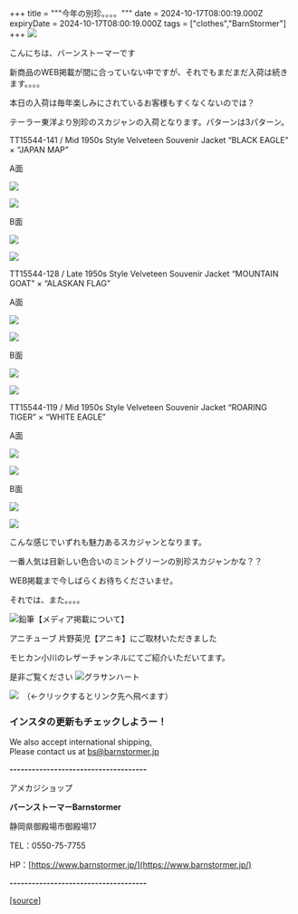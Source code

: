 +++
title = """今年の別珍。。。。"""
date = 2024-10-17T08:00:19.000Z
expiryDate = 2024-10-17T08:00:19.000Z
tags = ["clothes","BarnStormer"]
+++
[![](https://stat.ameba.jp/user_images/20231023/16/barnstormer-go/b2/03/p/o0420015015354743273.png)](https://ameblo.jp/barnstormer-go/entry-12825670498.html)

こんにちは、バーンストーマーです

新商品のWEB掲載が間に合っていない中ですが、それでもまだまだ入荷は続きます。。。。

本日の入荷は毎年楽しみにされているお客様もすくなくないのでは？

テーラー東洋より別珍のスカジャンの入荷となります。パターンは3パターン。

TT15544-141 / Mid 1950s Style Velveteen Souvenir Jacket “BLACK EAGLE” × “JAPAN MAP”

A面

[![](https://stat.ameba.jp/user_images/20241017/16/barnstormer-go/ee/de/j/o1200140015499008397.jpg)](https://stat.ameba.jp/user_images/20241017/16/barnstormer-go/ee/de/j/o1200140015499008397.jpg)

[![](https://stat.ameba.jp/user_images/20241017/16/barnstormer-go/af/77/j/o1200140015499008400.jpg)](https://stat.ameba.jp/user_images/20241017/16/barnstormer-go/af/77/j/o1200140015499008400.jpg)

B面

[![](https://stat.ameba.jp/user_images/20241017/16/barnstormer-go/a0/b9/j/o1200140015499008404.jpg)](https://stat.ameba.jp/user_images/20241017/16/barnstormer-go/a0/b9/j/o1200140015499008404.jpg)

[![](https://stat.ameba.jp/user_images/20241017/16/barnstormer-go/cc/6d/j/o1200140015499008411.jpg)](https://stat.ameba.jp/user_images/20241017/16/barnstormer-go/cc/6d/j/o1200140015499008411.jpg)

TT15544-128 / Late 1950s Style Velveteen Souvenir Jacket “MOUNTAIN GOAT” × “ALASKAN FLAG”

A面

[![](https://stat.ameba.jp/user_images/20241017/16/barnstormer-go/a9/7d/j/o1200140015499008398.jpg)](https://stat.ameba.jp/user_images/20241017/16/barnstormer-go/a9/7d/j/o1200140015499008398.jpg)

[![](https://stat.ameba.jp/user_images/20241017/16/barnstormer-go/14/31/j/o1200140015499008401.jpg)](https://stat.ameba.jp/user_images/20241017/16/barnstormer-go/14/31/j/o1200140015499008401.jpg)

B面

[![](https://stat.ameba.jp/user_images/20241017/16/barnstormer-go/bd/cb/j/o1200140015499008407.jpg)](https://stat.ameba.jp/user_images/20241017/16/barnstormer-go/bd/cb/j/o1200140015499008407.jpg)

[![](https://stat.ameba.jp/user_images/20241017/16/barnstormer-go/09/4f/j/o1200140015499008414.jpg)](https://stat.ameba.jp/user_images/20241017/16/barnstormer-go/09/4f/j/o1200140015499008414.jpg)

TT15544-119 / Mid 1950s Style Velveteen Souvenir Jacket “ROARING TIGER” × “WHITE EAGLE”

A面

[![](https://stat.ameba.jp/user_images/20241017/16/barnstormer-go/c2/02/j/o1200140015499008399.jpg)](https://stat.ameba.jp/user_images/20241017/16/barnstormer-go/c2/02/j/o1200140015499008399.jpg)

[![](https://stat.ameba.jp/user_images/20241017/16/barnstormer-go/73/8c/j/o1200140015499008403.jpg)](https://stat.ameba.jp/user_images/20241017/16/barnstormer-go/73/8c/j/o1200140015499008403.jpg)

B面

[![](https://stat.ameba.jp/user_images/20241017/16/barnstormer-go/f8/58/j/o1200140015499008409.jpg)](https://stat.ameba.jp/user_images/20241017/16/barnstormer-go/f8/58/j/o1200140015499008409.jpg)

[![](https://stat.ameba.jp/user_images/20241017/16/barnstormer-go/9d/e4/j/o1200140015499008418.jpg)](https://stat.ameba.jp/user_images/20241017/16/barnstormer-go/9d/e4/j/o1200140015499008418.jpg)

こんな感じでいずれも魅力あるスカジャンとなります。

一番人気は目新しい色合いのミントグリーンの別珍スカジャンかな？？

WEB掲載まで今しばらくお待ちくださいませ。

それでは、また。。。。

![鉛筆](https://stat100.ameba.jp/blog/ucs/img/char/char3/519.png)【メディア掲載について】

アニチューブ 片野英児【アニキ】にご取材いただきました

モヒカン小川のレザーチャンネルにてご紹介いただいてます。

是非ご覧ください ![グラサンハート](https://stat100.ameba.jp/blog/ucs/img/char/char3/148.png)

[![](https://stat.ameba.jp/user_images/20230412/16/barnstormer-go/6a/23/p/o0108010815269242493.png)](https://www.instagram.com/barnstormer_daily/)　（←クリックするとリンク先へ飛べます）

### インスタの更新もチェックしようー！

We also accept international shipping,  
Please contact us at bs@barnstormer.jp

**\-------------------------------------**

アメカジショップ

**バーンストーマーBarnstormer**

静岡県御殿場市御殿場17

TEL：0550-75-7755

HP：[https://www.barnstormer.jp/](https://www.barnstormer.jp/)

**\-------------------------------------**

[[source]](https://ameblo.jp/barnstormer-go/entry-12871616564.html)
